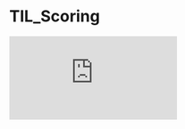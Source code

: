 # TIL_Scoring

![TIL_Scoring](https://github.com/AmartyaCSB/TIL_Scoring/blob/main/MIP_BHI_TILS_Paper_TIGER.pdf)